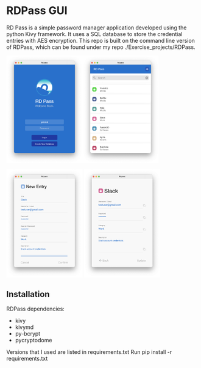 # RDPass GUI

RD Pass is a simple password manager application developed using the python Kivy framework. It uses a SQL database to store the credential entries with AES encryption. This repo is built on the command line version of RDPass, which can be found under my repo ./Exercise_projects/RDPass.

<img src="ui/example_screenshots/example_loginscreen.png" width="200px"><img src="ui/example_screenshots/example_menuscreen.png" width="200px">

<img src="ui/example_screenshots/example_addentryscreen.png" width="200px">
<img src="ui/example_screenshots/example_entryscreen.png" width="200px">

## Installation

RDPass dependencies:
* kivy
* kivymd
* py-bcrypt
* pycryptodome

Versions that I used are listed in requirements.txt
Run pip install -r requirements.txt

